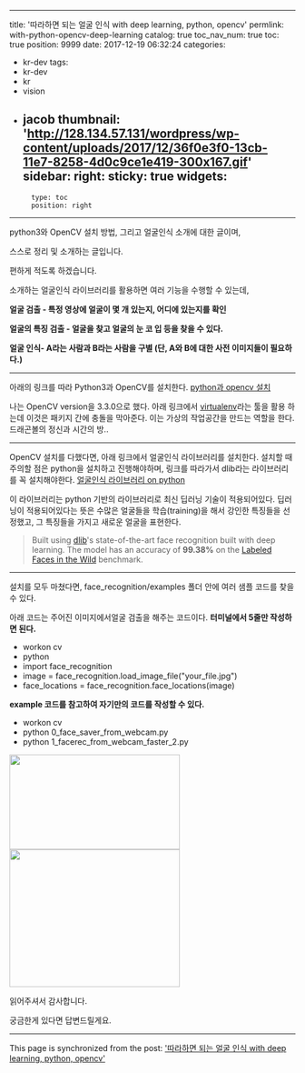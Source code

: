 
---
title: '따라하면 되는 얼굴 인식 with deep learning, python, opencv'
permlink: with-python-opencv-deep-learning
catalog: true
toc_nav_num: true
toc: true
position: 9999
date: 2017-12-19 06:32:24
categories:
- kr-dev
tags:
- kr-dev
- kr
- vision
- jacob
thumbnail: 'http://128.134.57.131/wordpress/wp-content/uploads/2017/12/36f0e3f0-13cb-11e7-8258-4d0c9ce1e419-300x167.gif'
sidebar:
    right:
        sticky: true
widgets:
    -
        type: toc
        position: right
---


python3와 OpenCV 설치 방법, 그리고 얼굴인식 소개에 대한 글이며,

스스로 정리 및 소개하는 글입니다.

편하게 적도록 하겠습니다.

소개하는 얼굴인식 라이브러리를 활용하면 여러 기능을 수행할 수 있는데,

<strong>얼굴 검출 - 특정 영상에 얼굴이 몇 개 있는지, 어디에 있는지를 확인</strong>

<strong>얼굴의 특징 검출 - 얼굴을 찾고 얼굴의 눈 코 입 등을 찾을 수 있다.</strong>

<strong>얼굴 인식- A라는 사람과 B라는 사람을 구별 (단, A와 B에 대한 사전 이미지들이 필요하다.)</strong>

<hr />

아래의 링크를 따라 Python3과 OpenCV를 설치한다.
<a href="https://www.pyimagesearch.com/2015/07/20/install-opencv-3-0-and-python-3-4-on-ubuntu/">python과 opencv 설치</a>

나는 OpenCV version을 3.3.0으로 했다.
아래 링크에서 <a href="https://virtualenv.pypa.io/en/latest/" target="_blank" rel="noopener">virtualenv</a>라는 툴을 활용 하는데 이것은 패키지 간에 충돌을 막아준다.
이는 가상의 작업공간을 만드는 역할을 한다. 드래곤볼의 정신과 시간의 방..

<hr />

OpenCV 설치를 다했다면, 아래 링크에서 얼굴인식 라이브러리를 설치한다.
설치할 때 주의할 점은 python을 설치하고 진행해야하며,
링크를 따라가서 dlib라는 라이브러리를 꼭 설치해야한다.
<a href="https://github.com/ageitgey/face_recognition">얼굴인식 라이브러리 on python</a>

이 라이브러리는 python 기반의 라이브러리로 최신 딥러닝 기술이 적용되어있다.
딥러닝이 적용되어있다는 뜻은 수많은 얼굴들을 학습(training)을 해서 강인한 특징들을 선정했고, 그 특징들을 가지고 새로운 얼굴을 표현한다.
<blockquote>Built using <a href="http://dlib.net/">dlib</a>'s state-of-the-art face recognition built with deep learning. The model has an accuracy of <strong>99.38%</strong> on the <a href="http://vis-www.cs.umass.edu/lfw/">Labeled Faces in the Wild</a> benchmark.</blockquote>

<hr />

설치를 모두 마쳤다면, face_recognition/examples 폴더 안에 여러 샘플 코드를 찾을 수 있다.

아래 코드는 주어진 이미지에서얼굴 검출을 해주는 코드이다.
<strong>터미널에서 5줄만 작성하면 된다.</strong>
<ul>
 	<li>workon cv</li>
 	<li>python</li>
 	<li>import face_recognition</li>
 	<li>image = face_recognition.load_image_file("your_file.jpg")</li>
 	<li>face_locations = face_recognition.face_locations(image)</li>
</ul>
<strong>example 코드를 참고하여 자기만의 코드를 작성할 수 있다.</strong>
<ul>
 	<li>workon cv</li>
 	<li>python 0_face_saver_from_webcam.py</li>
 	<li>python 1_facerec_from_webcam_faster_2.py</li>
</ul>
<img class="alignnone size-medium wp-image-550" src="http://128.134.57.131/wordpress/wp-content/uploads/2017/12/36f0e3f0-13cb-11e7-8258-4d0c9ce1e419-300x167.gif" alt="" width="300" height="167" />

<img class="alignnone size-medium wp-image-552" src="http://128.134.57.131/wordpress/wp-content/uploads/2017/12/a1-e1513663116211-300x242.png" alt="" width="300" height="242" />

읽어주셔서 감사합니다.

궁금한게 있다면 답변드릴게요.

- - -

This page is synchronized from the post: ['따라하면 되는 얼굴 인식 with deep learning, python, opencv'](https://steemit.com/@jacobyu/with-python-opencv-deep-learning)
